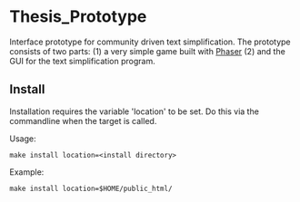 # Thesis_Prototype
Interface prototype for community driven text simplification. 
The prototype consists of two parts: (1) a very simple game 
built with [Phaser](http://phaser.io/) (2) and the GUI for the text 
simplification program.

## Install
Installation requires the variable 'location' to be set.
Do this via the commandline when the target is called.

Usage:
```
make install location=<install directory>
```

Example:
```
make install location=$HOME/public_html/
```
